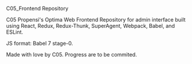 C05_Frontend Repository

C05 Propensi's Optima Web Frontend Repository for admin interface built using React, Redux, Redux-Thunk, SuperAgent, Webpack, Babel, and ESLint.

JS format: Babel 7 stage-0.

Made with love by C05. Progress are to be commited.
